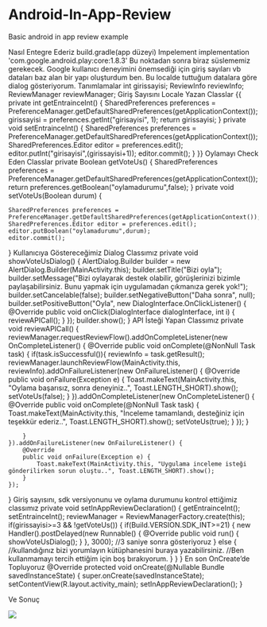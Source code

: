# Android-In-App-Review
Basic android in app review example

Nasıl Entegre Ederiz
build.gradle(app düzeyi) Impelement
implementation 'com.google.android.play:core:1.8.3'
Bu noktadan sonra biraz süslememiz gerekecek. Google kullanıcı deneyimini önemsediği için giriş sayıları vb dataları baz alan bir yapı oluşturdum ben. Bu localde tuttuğum datalara göre dialog gösteriyorum.
Tanımlamalar
int girissayisi;
ReviewInfo reviewInfo;
ReviewManager reviewManager;
Giriş Sayısını Locale Yazan Classlar
{{
private int getEntrainceInt()
{
    SharedPreferences preferences = PreferenceManager.getDefaultSharedPreferences(getApplicationContext());
    girissayisi = preferences.getInt("girisayisi", 1);
    return girissayisi;
}
private void setEntrainceInt()
{
    SharedPreferences preferences = PreferenceManager.getDefaultSharedPreferences(getApplicationContext());
    SharedPreferences.Editor editor = preferences.edit();
    editor.putInt("girisayisi",(girissayisi+1));
    editor.commit();
}
}}
Oylamayı Check Eden Classlar
private Boolean getVoteUs()
{
    SharedPreferences preferences = PreferenceManager.getDefaultSharedPreferences(getApplicationContext());
    return preferences.getBoolean("oylamadurumu",false);
}
private void setVoteUs(Boolean durum)
{

    SharedPreferences preferences = PreferenceManager.getDefaultSharedPreferences(getApplicationContext());
    SharedPreferences.Editor editor = preferences.edit();
    editor.putBoolean("oylamadurumu",durum);
    editor.commit();
}
Kullanıcıya Göstereceğimiz Dialog Classımız
private void showVoteUsDialog()
{
    AlertDialog.Builder builder = new AlertDialog.Builder(MainActivity.this);
    builder.setTitle("Bizi oyla");
    builder.setMessage("Bizi oylayarak destek olabilir, görüşlerinizi bizimle paylaşabilirsiniz. Bunu yapmak için uygulamadan çıkmanıza gerek yok!");
    builder.setCancelable(false);
    builder.setNegativeButton("Daha sonra", null);
    builder.setPositiveButton("Oyla", new DialogInterface.OnClickListener() {
        @Override
        public void onClick(DialogInterface dialogInterface, int i) {
            reviewAPICall();
        }
    });
    builder.show();
}
API İsteği Yapan Classımız
private void reviewAPICall()
{
    reviewManager.requestReviewFlow().addOnCompleteListener(new OnCompleteListener<ReviewInfo>() {
        @Override
        public void onComplete(@NonNull Task<ReviewInfo> task) {
            if(task.isSuccessful()){
                reviewInfo = task.getResult();
                reviewManager.launchReviewFlow(MainActivity.this, reviewInfo).addOnFailureListener(new OnFailureListener() {
                    @Override
                    public void onFailure(Exception e) {
                        Toast.makeText(MainActivity.this, "Oylama başarısız, sonra deneyiniz..", Toast.LENGTH_SHORT).show();
                        setVoteUs(false);
                    }
                }).addOnCompleteListener(new OnCompleteListener<Void>() {
                    @Override
                    public void onComplete(@NonNull Task<Void> task) {
                        Toast.makeText(MainActivity.this, "İnceleme tamamlandı, desteğiniz için teşekkür ederiz..", Toast.LENGTH_SHORT).show();
                        setVoteUs(true);
                    }
                });
            }

        }
    }).addOnFailureListener(new OnFailureListener() {
        @Override
        public void onFailure(Exception e) {
            Toast.makeText(MainActivity.this, "Uygulama inceleme isteği gönderilirken sorun oluştu..", Toast.LENGTH_SHORT).show();
        }
    });
}
Giriş sayısını, sdk versiyonunu ve oylama durumunu kontrol ettiğimiz classımız
private void setInAppReviewDeclaration()
{
    getEntrainceInt();
    setEntrainceInt();
    reviewManager = ReviewManagerFactory.create(this);
    if(girissayisi>=3 && !getVoteUs())
    {
        if(Build.VERSION.SDK_INT>=21) {
            new Handler().postDelayed(new Runnable() {
                @Override
                public void run() {
                    showVoteUsDialog();
                }
            }, 3000);
         //3 saniye sonra gösteriyoruz
        }
        else
        {
            //kullandığınız bizi yorumlayın kütüphanesini buraya yazabilirsiniz.
            //Ben kullanmamayı tercih ettiğim için boş bırakıyorum.
        }
    }
}
En son OnCreate’de Topluyoruz
@Override
protected void onCreate(@Nullable Bundle savedInstanceState) {
    super.onCreate(savedInstanceState);
    setContentView(R.layout.activity_main);
    setInAppReviewDeclaration();
}

Ve Sonuç


<img src="https://miro.medium.com/max/700/1*WuCl_lf6EUQjVGfwsMtNGA.png">